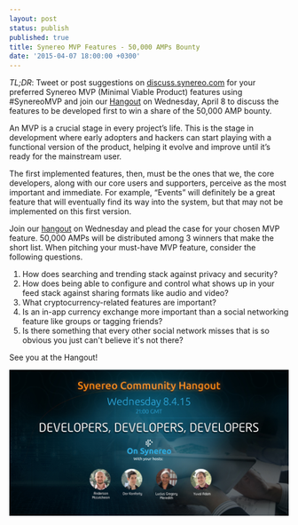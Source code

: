 ```yaml
---
layout: post
status: publish
published: true
title: Synereo MVP Features - 50,000 AMPs Bounty
date: '2015-04-07 18:00:00 +0300'
---
```


*TL;DR*: Tweet or post suggestions on [discuss.synereo.com](https://discuss.synereo.com) for your preferred Synereo MVP (Minimal Viable Product) features using #SynereoMVP and join our [Hangout](https://plus.google.com/u/0/b/109002904706315055045/events/colr93mn6al4ubcvdkn6e8l4m8s) on Wednesday, April 8 to discuss the features to be developed first to win a share of the 50,000 AMP bounty.

An MVP is a crucial stage in every project’s life. This is the stage in development where early adopters and hackers can start playing with a functional version of the product, helping it evolve and improve until it’s ready for the mainstream user.

The first implemented features, then, must be the ones that we, the core developers, along with our core users and supporters, perceive as the most important and immediate. For example, “Events” will definitely be a great feature that will eventually find its way into the system, but that may not be implemented on this first version. 

Join our [hangout](https://plus.google.com/u/0/b/109002904706315055045/events/colr93mn6al4ubcvdkn6e8l4m8s) on Wednesday and plead the case for your chosen MVP feature. 
50,000 AMPs will be distributed among 3 winners that make the short list.
When pitching your must-have MVP feature, consider the following questions. 

 1. How does searching and trending stack against privacy and security?
 2. How does being able to configure and control what shows up in your feed stack against sharing formats like audio and video?
 3. What cryptocurrency-related features are important?
 4. Is an in-app currency exchange more important than a social networking feature like groups or tagging friends?
 5. Is there something that every other social network misses that is so obvious you just can't believe it's not there? 
 
See you at the Hangout!

![Developers, developers, developers](/img/uploads/developers2.jpg)
